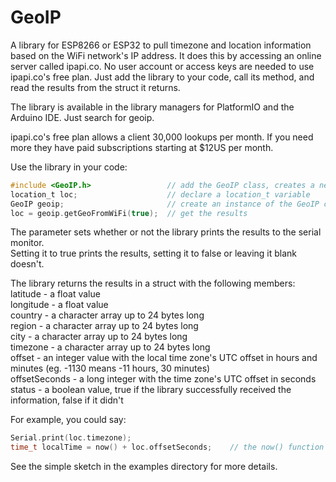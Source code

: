 # GeoIP
A library for ESP8266 or ESP32 to pull timezone and location information based on the WiFi network's IP address. 
It does this by accessing an online server called ipapi.co.
No user account or access keys are needed to use ipapi.co's free plan. Just add the library to your code, call its method, 
and read the results from the struct it returns.

The library is available in the library managers for PlatformIO and the Arduino IDE. Just search for geoip.

ipapi.co's free plan allows a client 30,000 lookups per month. If you need more they have paid subscriptions starting 
at $12US per month. 

Use the library in your code:
```c
#include <GeoIP.h>                 // add the GeoIP class, creates a new data type called location_t
location_t loc;                    // declare a location_t variable 
GeoIP geoip;                       // create an instance of the GeoIP class
loc = geoip.getGeoFromWiFi(true);  // get the results
```
The parameter sets whether or not the library prints the results to the serial monitor.    
Setting it to true prints the results, setting it to false or leaving it blank doesn't.

The library returns the results in a struct with the following members:    
latitude - a float value            
longitude - a float value             
country - a character array up to 24 bytes long                      
region - a character array up to 24 bytes long       
city - a character array up to 24 bytes long         
timezone - a character array up to 24 bytes long   
offset - an integer value with the local time zone's UTC offset in hours and minutes (eg. -1130 means -11 hours, 30 minutes)<br>
offsetSeconds - a long integer with the time zone's UTC offset in seconds    
status - a boolean value, true if the library successfully received the information, false if it didn't    

For example, you could say:
```c
Serial.print(loc.timezone);    
time_t localTime = now() + loc.offsetSeconds;    // the now() function returns UTC time
```

See the simple sketch in the examples directory for more details.

